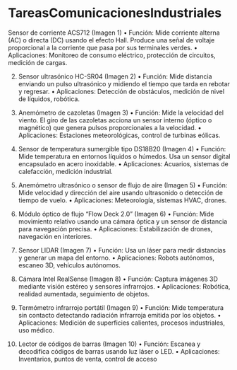 # TareasComunicacionesIndustriales
 Sensor de corriente ACS712 (Imagen 1)
	•	Función: Mide corriente alterna (AC) o directa (DC) usando el efecto Hall. Produce una señal de voltaje proporcional a la corriente que pasa por sus terminales verdes.
	•	Aplicaciones: Monitoreo de consumo eléctrico, protección de circuitos, medición de cargas.
	
 
 
 
 2.	Sensor ultrasónico HC-SR04 (Imagen 2)
	•	Función: Mide distancia enviando un pulso ultrasónico y midiendo el tiempo que tarda en rebotar y regresar.
	•	Aplicaciones: Detección de obstáculos, medición de nivel de líquidos, robótica.
	
 
 
 3.	Anemómetro de cazoletas (Imagen 3)
	•	Función: Mide la velocidad del viento. El giro de las cazoletas acciona un sensor interno (óptico o magnético) que genera pulsos proporcionales a la velocidad.
	•	Aplicaciones: Estaciones meteorológicas, control de turbinas eólicas.
	
 
 4.	Sensor de temperatura sumergible tipo DS18B20 (Imagen 4)
	•	Función: Mide temperatura en entornos líquidos o húmedos. Usa un sensor digital encapsulado en acero inoxidable.
	•	Aplicaciones: Acuarios, sistemas de calefacción, medición industrial.
	
 
 5.	Anemómetro ultrasónico o sensor de flujo de aire (Imagen 5)
	•	Función: Mide velocidad y dirección del aire usando ultrasonido o detección de tiempo de vuelo.
	•	Aplicaciones: Meteorología, sistemas HVAC, drones.
	
 
 6.	Módulo óptico de flujo “Flow Deck 2.0” (Imagen 6)
	•	Función: Mide movimiento relativo usando una cámara óptica y un sensor de distancia para navegación precisa.
	•	Aplicaciones: Estabilización de drones, navegación en interiores.
	
 
 7.	Sensor LIDAR (Imagen 7)
	•	Función: Usa un láser para medir distancias y generar un mapa del entorno.
	•	Aplicaciones: Robots autónomos, escaneo 3D, vehículos autónomos.
	
 
 8.	Cámara Intel RealSense (Imagen 8)
	•	Función: Captura imágenes 3D mediante visión estéreo y sensores infrarrojos.
	•	Aplicaciones: Robótica, realidad aumentada, seguimiento de objetos.
	
 
 9.	Termómetro infrarrojo portátil (Imagen 9)
	•	Función: Mide temperatura sin contacto detectando radiación infrarroja emitida por los objetos.
	•	Aplicaciones: Medición de superficies calientes, procesos industriales, uso médico.
	
 
 10.	Lector de códigos de barras (Imagen 10)
	•	Función: Escanea y decodifica códigos de barras usando luz láser o LED.
	•	Aplicaciones: Inventarios, puntos de venta, control de acceso
